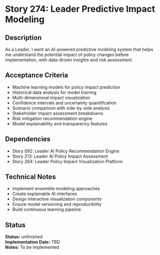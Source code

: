 # Story 274: Leader Predictive Impact Modeling

## Description
As a Leader, I want an AI-powered predictive modeling system that helps me understand the potential impact of policy changes before implementation, with data-driven insights and risk assessment.

## Acceptance Criteria
- Machine learning models for policy impact prediction
- Historical data analysis for model training
- Multi-dimensional impact visualization
- Confidence intervals and uncertainty quantification
- Scenario comparison with side-by-side analysis
- Stakeholder impact assessment breakdowns
- Risk mitigation recommendation engine
- Model explainability and transparency features

## Dependencies
- Story 092: Leader AI Policy Recommendation Engine
- Story 213: Leader AI Policy Impact Assessment
- Story 264: Leader Policy Impact Visualization Platform

## Technical Notes
- Implement ensemble modeling approaches
- Create explainable AI interfaces
- Design interactive visualization components
- Ensure model versioning and reproducibility
- Build continuous learning pipeline
## Status
**Status:** unfinished  
**Implementation Date:** TBD  
**Notes:** To be implemented
